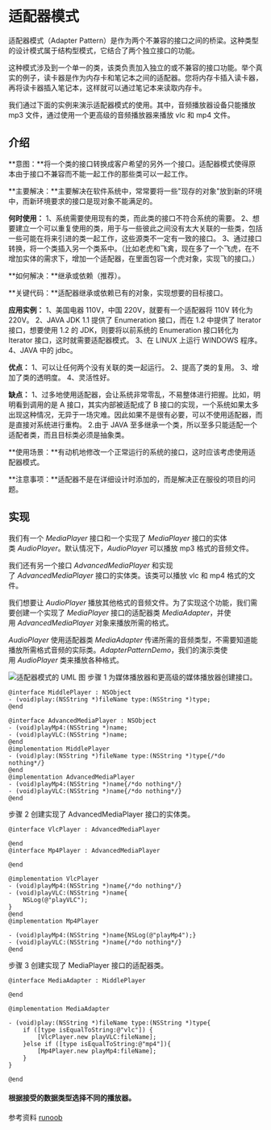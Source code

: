 # 适配器模式

适配器模式（Adapter Pattern）是作为两个不兼容的接口之间的桥梁。这种类型的设计模式属于结构型模式，它结合了两个独立接口的功能。

这种模式涉及到一个单一的类，该类负责加入独立的或不兼容的接口功能。举个真实的例子，读卡器是作为内存卡和笔记本之间的适配器。您将内存卡插入读卡器，再将读卡器插入笔记本，这样就可以通过笔记本来读取内存卡。

我们通过下面的实例来演示适配器模式的使用。其中，音频播放器设备只能播放 mp3 文件，通过使用一个更高级的音频播放器来播放 vlc 和 mp4 文件。

## 介绍

**意图：**将一个类的接口转换成客户希望的另外一个接口。适配器模式使得原本由于接口不兼容而不能一起工作的那些类可以一起工作。

**主要解决：**主要解决在软件系统中，常常要将一些"现存的对象"放到新的环境中，而新环境要求的接口是现对象不能满足的。

**何时使用：** 1、系统需要使用现有的类，而此类的接口不符合系统的需要。 2、想要建立一个可以重复使用的类，用于与一些彼此之间没有太大关联的一些类，包括一些可能在将来引进的类一起工作，这些源类不一定有一致的接口。 3、通过接口转换，将一个类插入另一个类系中。（比如老虎和飞禽，现在多了一个飞虎，在不增加实体的需求下，增加一个适配器，在里面包容一个虎对象，实现飞的接口。）

**如何解决：**继承或依赖（推荐）。

**关键代码：**适配器继承或依赖已有的对象，实现想要的目标接口。

**应用实例：** 1、美国电器 110V，中国 220V，就要有一个适配器将 110V 转化为 220V。 2、JAVA JDK 1.1 提供了 Enumeration 接口，而在 1.2 中提供了 Iterator 接口，想要使用 1.2 的 JDK，则要将以前系统的 Enumeration 接口转化为 Iterator 接口，这时就需要适配器模式。 3、在 LINUX 上运行 WINDOWS 程序。 4、JAVA 中的 jdbc。

**优点：** 1、可以让任何两个没有关联的类一起运行。 2、提高了类的复用。 3、增加了类的透明度。 4、灵活性好。

**缺点：** 1、过多地使用适配器，会让系统非常零乱，不易整体进行把握。比如，明明看到调用的是 A 接口，其实内部被适配成了 B 接口的实现，一个系统如果太多出现这种情况，无异于一场灾难。因此如果不是很有必要，可以不使用适配器，而是直接对系统进行重构。 2.由于 JAVA 至多继承一个类，所以至多只能适配一个适配者类，而且目标类必须是抽象类。

**使用场景：**有动机地修改一个正常运行的系统的接口，这时应该考虑使用适配器模式。

**注意事项：**适配器不是在详细设计时添加的，而是解决正在服役的项目的问题。

## 实现

我们有一个 *MediaPlayer* 接口和一个实现了 *MediaPlayer* 接口的实体类 *AudioPlayer*。默认情况下，*AudioPlayer* 可以播放 mp3 格式的音频文件。

我们还有另一个接口 *AdvancedMediaPlayer* 和实现了 *AdvancedMediaPlayer* 接口的实体类。该类可以播放 vlc 和 mp4 格式的文件。

我们想要让 *AudioPlayer* 播放其他格式的音频文件。为了实现这个功能，我们需要创建一个实现了 *MediaPlayer* 接口的适配器类 *MediaAdapter*，并使用 *AdvancedMediaPlayer* 对象来播放所需的格式。

*AudioPlayer* 使用适配器类 *MediaAdapter* 传递所需的音频类型，不需要知道能播放所需格式音频的实际类。*AdapterPatternDemo*，我们的演示类使用 *AudioPlayer* 类来播放各种格式。

![适配器模式的 UML 图](http://upload-images.jianshu.io/upload_images/783986-c83e715817f9d297.jpg?imageMogr2/auto-orient/strip%7CimageView2/2/w/1240)
步骤 1
为媒体播放器和更高级的媒体播放器创建接口。
```
@interface MiddlePlayer : NSObject
- (void)play:(NSString *)fileName type:(NSString *)type;
@end

@interface AdvancedMediaPlayer : NSObject
- (void)playMp4:(NSString *)name;
- (void)playVLC:(NSString *)name;
@end
@implementation MiddlePlayer
- (void)play:(NSString *)fileName type:(NSString *)type{/*do nothing*/}
@end
@implementation AdvancedMediaPlayer
- (void)playMp4:(NSString *)name{/*do nothing*/}
- (void)playVLC:(NSString *)name{/*do nothing*/}
@end
```
步骤 2
创建实现了 AdvancedMediaPlayer 接口的实体类。
```
@interface VlcPlayer : AdvancedMediaPlayer

@end
@interface Mp4Player : AdvancedMediaPlayer

@end

@implementation VlcPlayer
- (void)playMp4:(NSString *)name{/*do nothing*/}
- (void)playVLC:(NSString *)name{
    NSLog(@"playVLC");
}
@end
@implementation Mp4Player

- (void)playMp4:(NSString *)name{NSLog(@"playMp4");}
- (void)playVLC:(NSString *)name{/*do nothing*/}
@end
```

步骤 3
创建实现了 MediaPlayer 接口的适配器类。
```
@interface MediaAdapter : MiddlePlayer

@end

@implementation MediaAdapter

- (void)play:(NSString *)fileName type:(NSString *)type{
    if ([type isEqualToString:@"vlc"]) {
        [VlcPlayer.new playVLC:fileName];
    }else if ([type isEqualToString:@"mp4"]){
        [Mp4Player.new playMp4:fileName];
    }
}

@end
```
#### 根据接受的数据类型选择不同的播放器。

参考资料
[runoob](https://www.runoob.com/design-pattern/design-pattern-intro.html)

